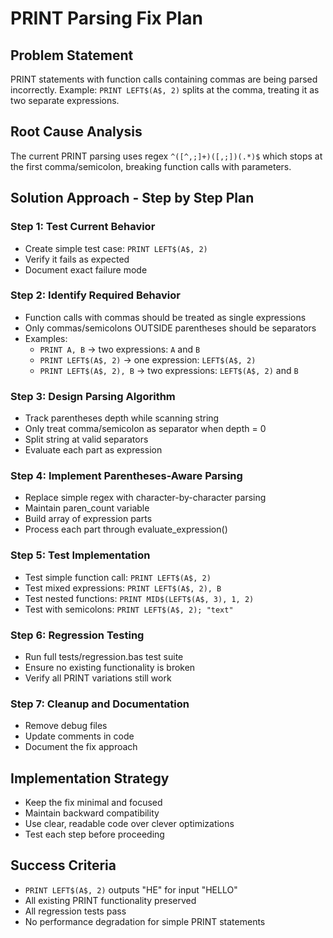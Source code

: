 # PRINT Parsing Fix Plan

## Problem Statement
PRINT statements with function calls containing commas are being parsed incorrectly.
Example: `PRINT LEFT$(A$, 2)` splits at the comma, treating it as two separate expressions.

## Root Cause Analysis
The current PRINT parsing uses regex `^([^,;]+)([,;])(.*)$` which stops at the first comma/semicolon, breaking function calls with parameters.

## Solution Approach - Step by Step Plan

### Step 1: Test Current Behavior
- Create simple test case: `PRINT LEFT$(A$, 2)`
- Verify it fails as expected
- Document exact failure mode

### Step 2: Identify Required Behavior
- Function calls with commas should be treated as single expressions
- Only commas/semicolons OUTSIDE parentheses should be separators
- Examples:
  - `PRINT A, B` → two expressions: `A` and `B`
  - `PRINT LEFT$(A$, 2)` → one expression: `LEFT$(A$, 2)`
  - `PRINT LEFT$(A$, 2), B` → two expressions: `LEFT$(A$, 2)` and `B`

### Step 3: Design Parsing Algorithm
- Track parentheses depth while scanning string
- Only treat comma/semicolon as separator when depth = 0
- Split string at valid separators
- Evaluate each part as expression

### Step 4: Implement Parentheses-Aware Parsing
- Replace simple regex with character-by-character parsing
- Maintain paren_count variable
- Build array of expression parts
- Process each part through evaluate_expression()

### Step 5: Test Implementation
- Test simple function call: `PRINT LEFT$(A$, 2)`
- Test mixed expressions: `PRINT LEFT$(A$, 2), B`
- Test nested functions: `PRINT MID$(LEFT$(A$, 3), 1, 2)`
- Test with semicolons: `PRINT LEFT$(A$, 2); "text"`

### Step 6: Regression Testing
- Run full tests/regression.bas test suite
- Ensure no existing functionality is broken
- Verify all PRINT variations still work

### Step 7: Cleanup and Documentation
- Remove debug files
- Update comments in code
- Document the fix approach

## Implementation Strategy
- Keep the fix minimal and focused
- Maintain backward compatibility
- Use clear, readable code over clever optimizations
- Test each step before proceeding

## Success Criteria
- `PRINT LEFT$(A$, 2)` outputs "HE" for input "HELLO"
- All existing PRINT functionality preserved
- All regression tests pass
- No performance degradation for simple PRINT statements
